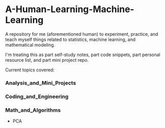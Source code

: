 # A-Human-Learning-Machine-Learning
A repository for me (aforementioned human) to experiment, practice, and teach myself things related to statistics, machine learning, and mathematical modeling.

I'm treating this as part self-study notes, part code snippets, part personal resource list, and part mini project repo.

Current topics covered:

### Analysis_and_Mini_Projects

### Coding_and_Engineering

### Math_and_Algorithms
- PCA
